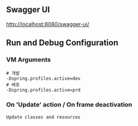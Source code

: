 
## Swagger UI
[http://localhost:8080/swagger-ui/](http://localhost:8080/swagger-ui/)


## Run and Debug Configuration
### VM Arguments
```
# 개발
-Dspring.profiles.active=dev
# 배포
-Dspring.profiles.active=prd
```
### On 'Update' action / On frame deactivation
```
Update classes and resources
```

